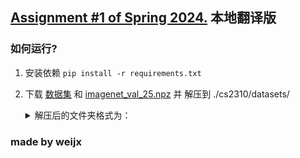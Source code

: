 ## [Assignment #1 of Spring 2024.](http://cs231n.github.io/) 本地翻译版 

### 如何运行? 
1. 安装依赖 `pip install -r requirements.txt`
2. 下载 
[数据集](http://www.cs.toronto.edu/~kriz/cifar-10-python.tar.gz) 和 
[imagenet_val_25.npz](http://cs231n.stanford.edu/imagenet_val_25.npz) 并 
解压到 ./cs2310/datasets/
    <details>
    <summary>解压后的文件夹格式为：</summary>
    
    ```bash
    ├─datasets
    │  │  get_datasets.sh # 用于Linux系统下载解压文件的脚本
    │  │  imagenet_val_25.npz
    │  │
    │  └─cifar-10-batches-py # 数据集
    │          batches.meta
    │          data_batch_1
    │          data_batch_2
    │          data_batch_3
    │          data_batch_4
    │          data_batch_5
    │          readme.html
    │          test_batch
    ```
    </details>

### 
### made by weijx